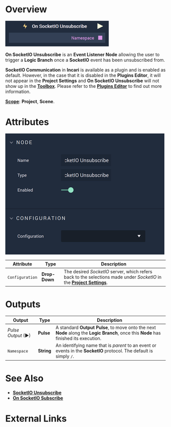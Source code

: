 # Overview

![The On SocketIO Unsubscribe Node.](../../../../.gitbook/assets/onsocketiounsubscribe.png)

**On SocketIO Unsubscribe** is an **Event Listener Node** allowing the user to trigger a **Logic Branch** once a **SocketIO** event has been unsubscribed from. 

**SocketIO Communication** in **Incari** is available as a plugin and is enabled as default. However, in the case that it is disabled in the **Plugins Editor**, it will not appear in the **Project Settings** and **On SocketIO Unsubscribe** will not show up in the [**Toolbox**](../../overview.md). Please refer to the [**Plugins Editor**](../../../../modules/plugins/README.md) to find out more information.

[**Scope**](../../overview.md#scopes): **Project**, **Scene**.

# Attributes

![On SocketIO Unsubscribe Node Attributes.](../../../../.gitbook/assets/onsocketunsubscribeattributes.png)

|Attribute|Type|Description|
|---|---|---|
|`Configuration`|**Drop-Down**|The desired _SocketIO_ server, which refers back to the selections made under *SocketIO* in the [**Project Settings**](../../../../modules/project-settings/socketio.md).| 


# Outputs

|Output|Type|Description|
|---|---|---|
|*Pulse Output* (►)|**Pulse**|A standard **Output Pulse**, to move onto the next **Node** along the **Logic Branch**, once this **Node** has finished its execution.|
|`Namespace`|**String**| An identifying name that is *parent* to an event or events in the **SocketIO** protocol. The default is simply `/`.|
# See Also

* [**SocketIO Unsubscribe**](../socketiounsubscribe.md)
* [**On SocketIO Subscribe**](onsocketiosubscribe.md)

# External Links

